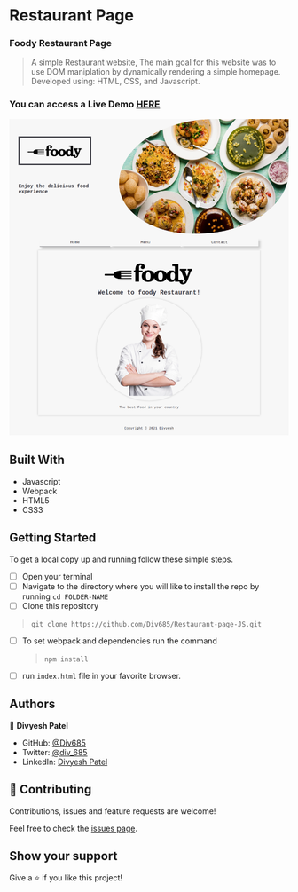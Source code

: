 # Restaurant Page 

### Foody Restaurant Page

> A simple Restaurant website, The main goal for this website was to use DOM maniplation by dynamically rendering a simple homepage. Developed using: HTML, CSS, and Javascript.


### You can access a Live Demo [HERE](https://div685.github.io/JS-Library/)

![Screenshot](./screencapture.png)

## Built With

- Javascript
- Webpack
- HTML5
- CSS3

## Getting Started

To get a local copy up and running follow these simple steps.

- [ ] Open your terminal
- [ ]  Navigate to the directory where you will like to install the repo by running `cd FOLDER-NAME` 
- [ ] Clone this repository
 > `git clone https://github.com/Div685/Restaurant-page-JS.git`
- [ ] To set webpack and dependencies run the command
  > `npm install`
 - [ ] run `index.html` file in your favorite browser.

 
## Authors

👤 **Divyesh Patel**

- GitHub: [@Div685](https://github.com/Div685)
- Twitter: [@div_685](https://twitter.com/div_685)
- LinkedIn: [Divyesh Patel](https://www.linkedin.com/in/divyesh-daxa-patel/)


## 🤝 Contributing

Contributions, issues and feature requests are welcome!

Feel free to check the [issues page](https://github.com/Div685/Restaurant-page-JS/issues).


## Show your support

Give a ⭐️ if you like this project!